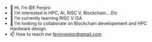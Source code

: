 - 👋 Hi, I’m @E Fenjiro
- 👀 I’m interested in HPC, AI, RISC V, Blockchain....Etc
- 🌱 I’m currently learning RISC V ISA
- 💞️ I’m looking to collaborate on Blockchain developement and HPC Hardware design.
- 📫 How to reach me feninvestor@gmail.com

<!---
fenjiro/fenjiro is a ✨ special ✨ repository because its `README.md` (this file) appears on your GitHub profile.
You can click the Preview link to take a look at your changes.
--->
